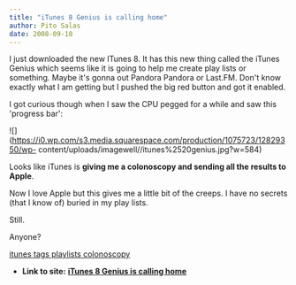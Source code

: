 ```yaml
---
title: "iTunes 8 Genius is calling home"
author: Pito Salas
date: 2008-09-10
---
```




I just downloaded the new ITunes 8. It has this new thing called the iTunes
Genius which seems like it is going to help me create play lists or something.
Maybe it's gonna out Pandora Pandora or Last.FM. Don't know exactly what I am
getting but I pushed the big red button and got it enabled.

I got curious though when I saw the CPU pegged for a while and saw this
'progress bar':

![](https://i0.wp.com/s3.media.squarespace.com/production/1075723/12829350/wp-
content/uploads/imagewell//itunes%2520genius.jpg?w=584)

Looks like iTunes is **giving me a colonoscopy and sending all the results to
Apple**.

Now I love Apple but this gives me a little bit of the creeps. I have no
secrets (that I know of) buried in my play lists.

Still.

Anyone?

[itunes tags playlists
colonoscopy](<http://technorati.com/tag/itunes%20tags%20playlists%20colonoscopy>)


* **Link to site:** **[iTunes 8 Genius is calling home](None)**
